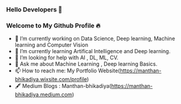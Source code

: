 ### Hello Developers 🧠
### Welcome to My Github Profile 🔥

- 🔭 I’m currently working on Data Science, Deep learning, Machine learning and Computer Vision
- 🌱 I’m currently learning Artifical Intelligence and Deep learning.
- 🤔 I’m looking for help with AI , DL, ML, CV.
- 💬 Ask me about Machine Learning , Deep learning Basics.
- 📫 How to reach me: My Portfolio Website(https://manthan-bhikadiya.wixsite.com/profile)
- 🖋 Medium Blogs : Manthan-bhikadiya(https://manthan-bhikadiya.medium.com)
